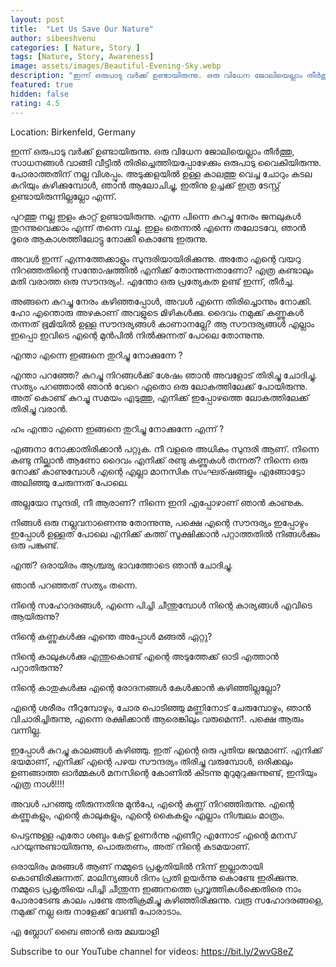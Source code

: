 ```yaml
---
layout: post
title:  "Let Us Save Our Nature"
author: sibeeshvenu
categories: [ Nature, Story ]
tags: [Nature, Story, Awareness]
image: assets/images/Beautiful-Evening-Sky.webp
description: "ഇന്ന് ഒരുപാടു വർക്ക് ഉണ്ടായിരുന്നു. ഒരു വിധേന ജോലിയെല്ലാം തീർത്തു, സാധനങ്ങൾ വാങ്ങി വീട്ടിൽ തിരിച്ചെത്തിയപ്പോഴേക്കും ഒരുപാടു വൈകിയിരുന്നു. പോരാത്തതിന് നല്ല വിശപ്പും. അടുക്കളയിൽ ഉള്ള കാലത്തു വെച്ച ചോറും കടല കറിയും കഴിക്കുമ്പോൾ, ഞാൻ ആലോചിച്ചു, ഇതിനു ഉച്ചക്ക് ഇത്ര ടേസ്റ്റ് ഉണ്ടായിരുന്നില്ലല്ലോ എന്ന്."
featured: true
hidden: false
rating: 4.5
---
```


Location: Birkenfeld, Germany

ഇന്ന് ഒരുപാടു വർക്ക് ഉണ്ടായിരുന്നു. ഒരു വിധേന ജോലിയെല്ലാം തീർത്തു, സാധനങ്ങൾ വാങ്ങി വീട്ടിൽ തിരിച്ചെത്തിയപ്പോഴേക്കും ഒരുപാടു വൈകിയിരുന്നു. പോരാത്തതിന് നല്ല വിശപ്പും. അടുക്കളയിൽ ഉള്ള കാലത്തു വെച്ച ചോറും കടല കറിയും കഴിക്കുമ്പോൾ, ഞാൻ ആലോചിച്ചു, ഇതിനു ഉച്ചക്ക് ഇത്ര ടേസ്റ്റ് ഉണ്ടായിരുന്നില്ലല്ലോ എന്ന്. 

പുറത്തു നല്ല ഇളം കാറ്റ് ഉണ്ടായിരുന്നു. എന്ന പിന്നെ കുറച്ചു നേരം ജനലുകൾ തുറന്നുവെക്കാം എന്ന് തന്നെ വച്ചു.  ഇളം തെന്നൽ എന്നെ തലോടവേ, ഞാൻ ദൂരെ ആകാശത്തിലോട്ടു നോക്കി കൊണ്ടേ ഇരുന്നു.

അവൾ ഇന്ന് എന്നത്തേക്കാളും സുന്ദരിയായിരിക്കുന്നു. അതോ എന്റെ വയറു നിറഞ്ഞതിന്റെ സന്തോഷത്തിൽ എനിക്ക് തോന്നുന്നതാണോ? എത്ര കണ്ടാലും മതി വരാത്ത ഒരു സൗന്ദര്യം!. എന്തോ ഒരു പ്രത്യേകത ഉണ്ട് ഇന്ന്, തീർച്ച. 

അങ്ങനെ കുറച്ചു നേരം കഴിഞ്ഞപ്പോൾ, അവൾ എന്നെ തിരിച്ചൊന്നും നോക്കി. ഹോ എന്തൊരു അഴകാണ് അവളുടെ മിഴികൾക്കു. ദൈവം നമുക്ക് കണ്ണുകൾ തന്നത് ഭൂമിയിൽ ഉള്ള സൗന്ദര്യങ്ങൾ കാണാനല്ലേ? ആ സൗന്ദര്യങ്ങൾ എല്ലാം ഇപ്പൊ ഇവിടെ എന്റെ മുൻപിൽ നിൽക്കുന്നത് പോലെ തോന്നുന്നു. 

എന്താ എന്നെ ഇങ്ങനെ തുറിച്ചു നോക്കുന്നേ ? 

എന്താ പറഞ്ഞേ? കുറച്ചു നിറങ്ങൾക്ക് ശേഷം ഞാൻ അവളോട് തിരിച്ചു ചോദിച്ചു. സത്യം പറഞ്ഞാൽ ഞാൻ വേറെ ഏതൊ ഒരു ലോകത്തിലേക്ക് പോയിരുന്നു. അത് കൊണ്ട് കുറച്ചു സമയം എടുത്തു, എനിക്ക് ഇപ്പോഴത്തെ ലോകത്തിലേക്ക് തിരിച്ചു വരാൻ. 

ഹം എന്താ എന്നെ ഇങ്ങനെ തുറിച്ചു നോക്കുന്നേ എന്ന് ? 

എങ്ങനാ നോക്കാതിരിക്കാൻ പറ്റുക. നീ വളരെ അധികം സുന്ദരി ആണ്. നിന്നെ കണ്ടു നില്ക്കാൻ ആണോ ദൈവം എനിക്ക് രണ്ടു കണ്ണുകൾ തന്നത്? നിന്നെ ഒരു നോക്ക് കാണുമ്പോൾ എന്റെ എല്ലാ മാനസിക സംഘര്ഷങ്ങളും എങ്ങോട്ടോ അലിഞ്ഞു ചേരുന്നത് പോലെ. 

അല്ലയോ സുന്ദരി, നീ ആരാണ്? നിന്നെ ഇനി എപ്പോഴാണ് ഞാൻ കാണുക. 

നിങ്ങൾ ഒരു നല്ലവനാണെന്നു തോന്നുന്നു, പക്ഷെ എന്റെ സൗന്ദര്യം ഇപ്പോഴും ഇപ്പോൾ ഉള്ളത് പോലെ എനിക്ക് കത്ത് സൂക്ഷിക്കാൻ പറ്റാത്തതിൽ നിങ്ങൾക്കും ഒരു പങ്കുണ്ട്. 

എന്ത്? ഒരായിരം ആശ്ചര്യ ഭാവത്തോടെ ഞാൻ ചോദിച്ചു.

ഞാൻ പറഞ്ഞത് സത്യം തന്നെ. 

നിന്റെ സഹോദരങ്ങൾ, എന്നെ പിച്ചി ചീന്തുമ്പോൾ നിന്റെ കാര്യങ്ങൾ എവിടെ ആയിരുന്നു? 

നിന്റെ കണ്ണുകൾക്കു എന്തെ അപ്പോൾ മങ്ങൽ ഏറ്റു?

നിന്റെ കാലുകൾക്കു എന്തുകൊണ്ട് എന്റെ അടുത്തേക്ക് ഓടി എത്താൻ പറ്റാതിരുന്നു?

നിന്റെ കാതുകൾക്കു എന്റെ രോദനങ്ങൾ കേൾക്കാൻ കഴിഞ്ഞില്ലല്ലോ?

എന്റെ ശരീരം നീറുമ്പോഴും, ചോര പൊടിഞ്ഞു മണ്ണിനോട് ചേരുമ്പോഴും, ഞാൻ വിചാരിച്ചിരുന്നു, എന്നെ രക്ഷിക്കാൻ ആരെങ്കിലും വരുമെന്ന്!. പക്ഷെ ആരും വന്നില്ല. 

ഇപ്പോൾ കുറച്ചു കാലങ്ങൾ കഴിഞ്ഞു. ഇത് എന്റെ ഒരു പുതിയ ജന്മമാണ്. എനിക്ക് ഭയമാണ്, എനിക്ക് എന്റെ പഴയ സൗന്ദര്യം തിരിച്ചു വരുമ്പോൾ, ഒരിക്കലും ഉണങ്ങാത്ത ഓർമ്മകൾ മനസിന്റെ കോണിൽ കിടന്നു മുറുമുറുക്കുന്നുണ്ട്, ഇനിയും എത്ര നാൾ!!!!

അവൾ പറഞ്ഞു തീരുന്നതിനു മുൻപേ, എന്റെ കണ്ണ് നിറഞ്ഞിരുന്നു. എന്റെ കണ്ണുകളും, എന്റെ കാലുകളും, എന്റെ കൈകളും എല്ലാം നിശ്ചലം മാത്രം. 

പെട്ടന്നുള്ള എതോ ശബ്ദം കേട്ട് ഉണർന്നു എണീറ്റ എന്നോട് എന്റെ മനസ് പറയുന്നുണ്ടായിരുന്നു, പൊരുതണം, അത് നിന്റെ കടമയാണ്.

ഒരായിരം മരങ്ങൾ ആണ് നമ്മുടെ പ്രകൃതിയിൽ നിന്ന് ഇല്ലാതായി കൊണ്ടിരിക്കുന്നത്. മാലിന്യങ്ങൾ ദിനം പ്രതി ഉയർന്നു കൊണ്ടേ ഇരിക്കുന്നു. നമ്മുടെ പ്രകൃതിയെ പിച്ചി ചീന്തുന്ന ഇങ്ങനത്തെ പ്രവൃത്തികൾക്കെതിരെ നാം പോരാടേണ്ട കാലം പണ്ടേ അതിക്രമിച്ചു കഴിഞ്ഞിരിക്കുന്നു.  വരൂ സഹോദരങ്ങളെ, നമുക്ക് നല്ല ഒരു നാളേക്ക് വേണ്ടി പോരാടാം. 

എ ബ്ലോഗ് ബൈ ഞാൻ ഒരു മലയാളി

<p>
Subscribe to our YouTube channel for videos: <a target="_blank" href="https://bit.ly/2wvG8eZ">https://bit.ly/2wvG8eZ</a>
</p>

